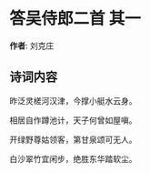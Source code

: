 # 答吴侍郎二首  其一

**作者**: 刘克庄

## 诗词内容

昨泛灵槎河汉津，今撑小艇水云身。

相居自作蹲池计，天子何曾如屋嗔。

开绿野尊姑领客，第甘泉颂可无人。

白沙翠竹宜闲步，绝胜东华踏软尘。

